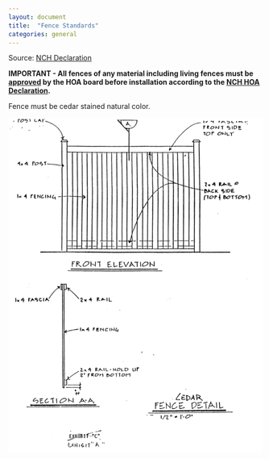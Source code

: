 ```yaml
---
layout: document
title:  "Fence Standards"
categories: general
---
```


Source: [NCH Declaration](../assets/nch-declaration.pdf)

**IMPORTANT - All fences of any material including living fences must be [approved](../contact) by the HOA board before installation according to the [NCH HOA Declaration](declaration#exterior-maintenance).**

Fence must be cedar stained natural color.

![Fence Standards](../assets/fence-standards.png)